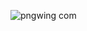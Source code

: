 ![pngwing com](https://user-images.githubusercontent.com/84687049/236774458-d79992c1-1904-4af3-88a1-2ac79bac0139.png)
